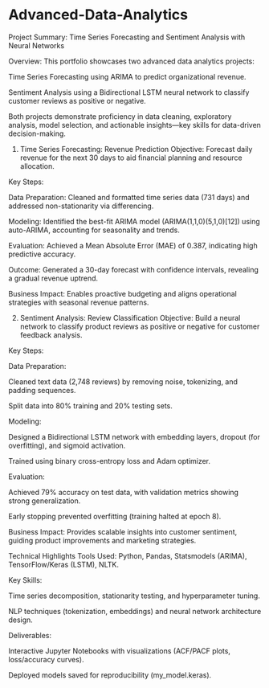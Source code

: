 # Advanced-Data-Analytics
Project Summary: Time Series Forecasting and Sentiment Analysis with Neural Networks

Overview:
This portfolio showcases two advanced data analytics projects:

Time Series Forecasting using ARIMA to predict organizational revenue.

Sentiment Analysis using a Bidirectional LSTM neural network to classify customer reviews as positive or negative.

Both projects demonstrate proficiency in data cleaning, exploratory analysis, model selection, and actionable insights—key skills for data-driven decision-making.

1. Time Series Forecasting: Revenue Prediction
Objective:
Forecast daily revenue for the next 30 days to aid financial planning and resource allocation.

Key Steps:

Data Preparation: Cleaned and formatted time series data (731 days) and addressed non-stationarity via differencing.

Modeling: Identified the best-fit ARIMA model (ARIMA(1,1,0)(5,1,0)[12]) using auto-ARIMA, accounting for seasonality and trends.

Evaluation: Achieved a Mean Absolute Error (MAE) of 0.387, indicating high predictive accuracy.

Outcome: Generated a 30-day forecast with confidence intervals, revealing a gradual revenue uptrend.

Business Impact:
Enables proactive budgeting and aligns operational strategies with seasonal revenue patterns.

2. Sentiment Analysis: Review Classification
Objective:
Build a neural network to classify product reviews as positive or negative for customer feedback analysis.

Key Steps:

Data Preparation:

Cleaned text data (2,748 reviews) by removing noise, tokenizing, and padding sequences.

Split data into 80% training and 20% testing sets.

Modeling:

Designed a Bidirectional LSTM network with embedding layers, dropout (for overfitting), and sigmoid activation.

Trained using binary cross-entropy loss and Adam optimizer.

Evaluation:

Achieved 79% accuracy on test data, with validation metrics showing strong generalization.

Early stopping prevented overfitting (training halted at epoch 8).

Business Impact:
Provides scalable insights into customer sentiment, guiding product improvements and marketing strategies.

Technical Highlights
Tools Used: Python, Pandas, Statsmodels (ARIMA), TensorFlow/Keras (LSTM), NLTK.

Key Skills:

Time series decomposition, stationarity testing, and hyperparameter tuning.

NLP techniques (tokenization, embeddings) and neural network architecture design.

Deliverables:

Interactive Jupyter Notebooks with visualizations (ACF/PACF plots, loss/accuracy curves).

Deployed models saved for reproducibility (my_model.keras).
